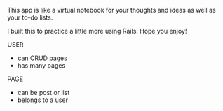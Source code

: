 This app is like a virtual notebook for your thoughts and ideas as well as your to-do lists.

I built this to practice a little more using Rails. Hope you enjoy!

USER
- can CRUD pages
- has many pages

PAGE
- can be post or list
- belongs to a user


